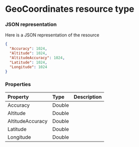 # GeoCoordinates resource type



### JSON representation

Here is a JSON representation of the resource

```json
{
  "Accuracy": 1024,
  "Altitude": 1024,
  "AltitudeAccuracy": 1024,
  "Latitude": 1024,
  "Longitude": 1024
}

```
### Properties
| Property	   | Type	|Description|
|:---------------|:--------|:----------|
|Accuracy|Double||
|Altitude|Double||
|AltitudeAccuracy|Double||
|Latitude|Double||
|Longitude|Double||

<!-- uuid: 7c4ff388-c933-4784-8f30-dc04de5f249d
2015-10-09 16:05:02 UTC -->
